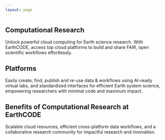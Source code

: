 ```yaml
---
layout: page
---
```

<section class="blue hero">

# Computational Research
Unlock powerful cloud computing for Earth science research. With EarthCODE, access top cloud platforms to build and share FAIR, open scientific workflows effortlessly.

</section>
<section class="light-grey">

## Platforms

Easily create, find, publish and re-use data & workflows using AI-ready virtual labs, and standardized interfaces for efficient Earth system science, empowering researchers with minimal code and maximum impact.

  <esa-cards>
    <esa-card
      tag="Platform"
      title="Euro Data Cube"
      description="One-stop-shop for browsing, analysis and processing of EO data, from source up to the final product. A combination of several services: harness the power of the data cube, access and analyse all the most important Earth Observation data in one application"
      link="https://eurodatacube.hub.eox.at"
      action="Access"
    ></esa-card>
    <esa-card
      tag="Platform"
      title="Polar TEP"
      description="The Polar Thematic Exploitation Platform (Polar TEP) provides a complete working environment where users can access algorithms and data remotely, obtain computing resources and tools that they might not otherwise have, and avoid the need to download and manage large volumes of data."
      link="https://polartep.hub.eox.at"
      action="Access"
    ></esa-card>
    <esa-card
      tag="Platform"
      title="Deep ESDL"
      description="Virtual laboratory providing data, tools, and computational resources to efficiently implement comprehensive processing workflows for Earth System data"
      link="https://deep.earthsystemdatalab.net/"
      action="Access"
    ></esa-card>
    <esa-card
      tag="Platform"
      title="CDSE OpenEO"
      description="Standardised interfaces for easy access and processing of Earth observation data. With its versatile tools, you can effortlessly create new workflows or integrate them into existing ones. Discover how to unleash the full potential of Earth observation data with minimal code and maximum efficiency"
      link="https://dataspace.copernicus.eu/analyse/openeo"
      action="Access"
    ></esa-card>
    <esa-card
      tag="Platform"
      title="Pangeo"
      description="Pangeo is first and foremost a community promoting open, reproducible, and scalable science. This community provides documentation, develops and maintains software, and deploys computing infrastructure to make scientific research and programming easier"
      link="https://pangeo.io/"
      action="Access"
    ></esa-card>
    <esa-card
      tag="Platform"
      title="CoCalc"
      description="Real-time collaboration for Jupyter Notebooks, Linux Terminals, LaTeX, VS Code, R IDE, and more, all in one place. Commercial Alternative to JupyterHub"
      link="https://cocalc.com/"
      action="Access"
    ></esa-card>
  </esa-cards>

</section>
<section class="white">

## Benefits of Computational Research at EarthCODE 
Scalable cloud resources, efficient cross-platform data workflows, and a collaborative research community for impactful research and innovation.

  <esa-cards>
    <esa-card
      icon='<svg width="40" height="40" viewBox="0 0 40 40" fill="none" xmlns="http://www.w3.org/2000/svg"><path d="M19.9987 3.33337C10.7987 3.33337 3.33203 10.8 3.33203 20C3.33203 29.2 10.7987 36.6667 19.9987 36.6667C29.1987 36.6667 36.6654 29.2 36.6654 20C36.6654 10.8 29.1987 3.33337 19.9987 3.33337ZM19.9987 33.3334C12.6487 33.3334 6.66536 27.35 6.66536 20C6.66536 12.65 12.6487 6.66671 19.9987 6.66671C27.3487 6.66671 33.332 12.65 33.332 20C33.332 27.35 27.3487 33.3334 19.9987 33.3334ZM27.6487 12.6334L16.6654 23.6167L12.3487 19.3167L9.9987 21.6667L16.6654 28.3334L29.9987 15L27.6487 12.6334Z" fill="green"/></svg>'
      title="Scalability"
      description="Bring your compute to the data using EarthCODE’s cloud-native, cross-platform environment and long-term storage solutions empowering research at a planetary scale"
    ></esa-card>
    <esa-card
      icon='<svg width="40" height="40" viewBox="0 0 40 40" fill="none" xmlns="http://www.w3.org/2000/svg"><path d="M19.9987 3.33337C10.7987 3.33337 3.33203 10.8 3.33203 20C3.33203 29.2 10.7987 36.6667 19.9987 36.6667C29.1987 36.6667 36.6654 29.2 36.6654 20C36.6654 10.8 29.1987 3.33337 19.9987 3.33337ZM19.9987 33.3334C12.6487 33.3334 6.66536 27.35 6.66536 20C6.66536 12.65 12.6487 6.66671 19.9987 6.66671C27.3487 6.66671 33.332 12.65 33.332 20C33.332 27.35 27.3487 33.3334 19.9987 33.3334ZM27.6487 12.6334L16.6654 23.6167L12.3487 19.3167L9.9987 21.6667L16.6654 28.3334L29.9987 15L27.6487 12.6334Z" fill="green"/></svg>'
      title="Speed and Efficiency"
      description='Utilize integrated tools and platforms to streamline your data analysis, enabling efficient sharing with the Earth Observation community while adhering to <a href="https://www.go-fair.org/fair-principles/" target="_blank">FAIR</a> and <a href="https://www.esa.int/About_Us/Digital_Agenda/Open_Science" target="_blank">open science</a> principles. Achieve more with less effort'
    ></esa-card>
    <esa-card
      icon='<svg width="40" height="40" viewBox="0 0 40 40" fill="none" xmlns="http://www.w3.org/2000/svg"><path d="M19.9987 3.33337C10.7987 3.33337 3.33203 10.8 3.33203 20C3.33203 29.2 10.7987 36.6667 19.9987 36.6667C29.1987 36.6667 36.6654 29.2 36.6654 20C36.6654 10.8 29.1987 3.33337 19.9987 3.33337ZM19.9987 33.3334C12.6487 33.3334 6.66536 27.35 6.66536 20C6.66536 12.65 12.6487 6.66671 19.9987 6.66671C27.3487 6.66671 33.332 12.65 33.332 20C33.332 27.35 27.3487 33.3334 19.9987 33.3334ZM27.6487 12.6334L16.6654 23.6167L12.3487 19.3167L9.9987 21.6667L16.6654 28.3334L29.9987 15L27.6487 12.6334Z" fill="green"/></svg>'
      title="Collaboration"
      description="ffortlessly Find and Reuse workflows, research and data within the scientific community. EarthCODE fosters a vibrant community of algorithm developers, researchers, and scientists, promoting an interactive and collaborative research environment"
    ></esa-card>
  </esa-cards>
</section>
